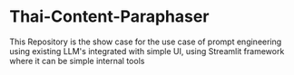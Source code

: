 # Thai-Content-Paraphaser
This Repository is the show case for the use case of prompt engineering using existing LLM's integrated with simple UI, using Streamlit framework where it can be simple internal tools
